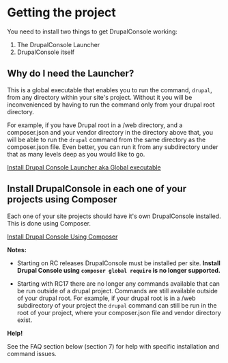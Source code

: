 # Getting the project
You need to install two things to get DrupalConsole working:
1. The DrupalConsole Launcher
2. DrupalConsole itself

## Why do I need the Launcher?
This is a global executable that enables you to run the command, `drupal`, from any directory within your site's project. 
Without it you will be inconvenienced by having to run the command only from your drupal root directory. 

For example, if you have Drupal root in a /web directory, and a composer.json and your vendor directory in the directory above that, you will be able to run the `drupal` command from the same directory as the composer.json file. Even better, you can run it from any subdirectory under that as many levels deep as you would like to go.

[Install Drupal Console Launcher aka Global executable](./launcher.md)

## Install DrupalConsole in each one of your projects using Composer
Each one of your site projects should have it's own DrupalConsole installed. This is done using Composer.

[Install Drupal Console Using Composer](./composer.md) 

**Notes:**
* Starting on RC releases DrupalConsole must be installed per site. **Install Drupal Console using `composer global require` is no longer supported.**

* Starting with RC17 there are no longer any commands available that can be run outside of a drupal project. Commands are still available outside of your drupal root. 
For example, if your drupal root is in a /web subdirectory of your project the `drupal` command can still be run in the root of your project, where your composer.json file and vendor directory exist. 

**Help!**

See the FAQ section below (section 7) for help with specific installation and command issues.
